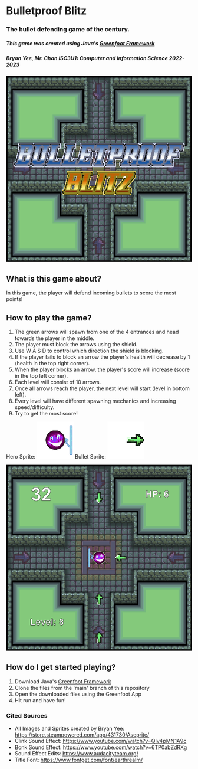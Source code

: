 # Bulletproof Blitz
### The bullet defending game of the century.

##### This game was created using Java's [Greenfoot Framework](https://www.greenfoot.org/door) 
##### Bryan Yee, Mr. Chan ISC3U1: Computer and Information Science 2022-2023

![Game Title Screen](/images/Title.png)

## What is this game about?
In this game, the player will defend incoming bullets to score the most points!

## How to play the game?
 1. The green arrows will spawn from one of the 4 entrances and head towards the player in the middle.
 2. The player must block the arrows using the shield.
 3. Use W A S D to control which direction the shield is blocking.
 4. If the player fails to block an arrow the player's health will decrease by 1 (health in the top right corner).
 5. When the player blocks an arrow, the player's score will increase (score in the top left corner).
 6. Each level will consist of 10 arrows. 
 7. Once all arrows reach the player, the next level will start (level in bottom left).
 8. Every level will have different spawning mechanics and increasing speed/difficulty.
 9. Try to get the most score!
 
  Hero Sprite:
![Hero Sprite](/images/Hero_d.png)
  Bullet Sprite:
![Bullet Sprite](/images/bulletA/bullet1.png)

![Game Preview](/images/Preview.png)

## How do I get started playing?
 1. Download Java's [Greenfoot Framework](https://www.greenfoot.org/door) 
 2. Clone the files from the 'main' branch of this repository
 3. Open the downloaded files using the Greenfoot App
 4. Hit run and have fun!

### Cited Sources
- All Images and Sprites created by Bryan Yee: https://store.steampowered.com/app/431730/Aseprite/
- Clink Sound Effect: https://www.youtube.com/watch?v=QIv4pMN1A9c
- Bonk Sound Effect: https://www.youtube.com/watch?v=6TP0abZdRXg
- Sound Effect Edits: https://www.audacityteam.org/
- Title Font: https://www.fontget.com/font/earthrealm/

